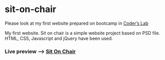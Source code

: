 # sit-on-chair
Please look at my first website prepared on bootcamp in  [Coder’s Lab](http://coderslab.pl/)

My first website. Sit on chair is a simple website project based on PSD file. HTML, CSS, Javascript and jQuery have been used.

### Live preview --> [Sit On Chair](https://1obanov.github.io/sit-on-chair/)


